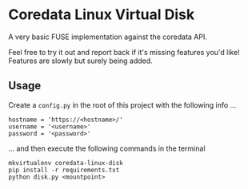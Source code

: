 Coredata Linux Virtual Disk
===========================

A very basic FUSE implementation against the coredata API.

Feel free to try it out and report back if it's missing features you'd like! 
Features are slowly but surely being added.

Usage
-----
Create a `config.py` in the root of this project with the following info ...
```
hostname = 'https://<hostname>/'
username = '<username>'
password = '<password>'
```
... and then execute the following commands in the terminal
```
mkvirtualenv coredata-linux-disk
pip install -r requirements.txt
python disk.py <mountpoint>
```
